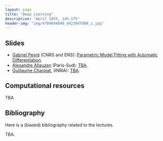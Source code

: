 ```yaml
---
layout: page
title: "Deep Learning"
description: "April 18th, 14h-17h"
header-img: "img/4784694098_d4239d7d08_z.jpg"
---
```


Slides
----

- [Gabriel Peyré](http://www.gpeyre.com) (CNRS and ENS): [Parametric Model Fitting with Automatic Differentiation](../slides/mc05-peyre.pdf).
- [Alexandre Allauzen](https://perso.limsi.fr/allauzen/webpages/pmwiki.php) (Paris-Sud): [TBA](../slides/mc05-allauzen.pdf).
- [Guillaume Charpiat](https://www.lri.fr/~gcharpia/), (INRIA): [TBA](../slides/mc05-charpiat.pdf).


Computational resources
----

TBA

Bibliography
----

Here is a (biased) bibliography related to the lectures.

TBA.

